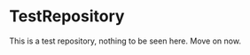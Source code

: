TestRepository
==============

This is a test repository, nothing to be seen here. Move on now. 
 
 
  
 
 
  
   
 
 
    
  
  
  
  
 
 
  
  
 
  
  
